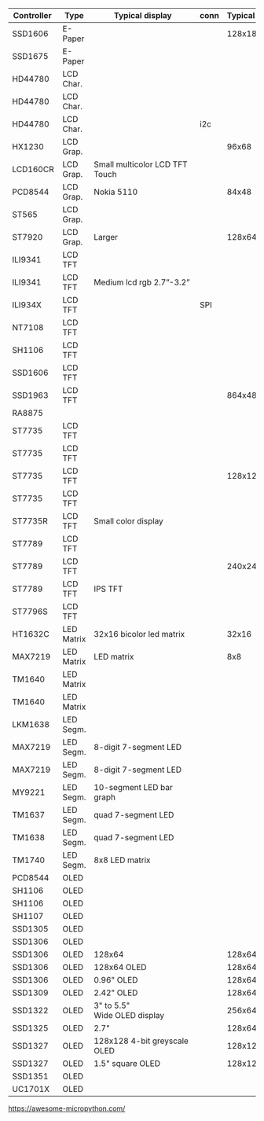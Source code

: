|Controller |Type|Typical display |conn|Typical resolution|Driver Library |Remark |
|----|----|----|----|----|----|----|
|SSD1606 |E-Paper|||128x180|micropython-ili9341 |Collection of drivers |
|SSD1675 |E-Paper||||ssd1675a||
|HD44780 |LCD Char.||||lcdi2c||
|HD44780 |LCD Char.||||micropython-charlcd||
|HD44780 |LCD Char.||i2c||micropython-i2c-lcd||
|HX1230 |LCD Grap.|||96x68 |micropython-hx1230||
|LCD160CR |LCD Grap.|Small multicolor LCD TFT Touch |||Official LCD160CR||
|PCD8544 |LCD Grap.|Nokia 5110||84x48 |micropython-pcd8544||
|ST565 |LCD Grap.||||micropython-st7565||
|ST7920 |LCD Grap.|Larger||128x64 |micropython-st7920||
|ILI9341|LCD TFT||||micropython-ili9341|Collection of drivers |
|ILI9341 |LCD TFT|Medium lcd rgb 2.7”-3.2” |||micropython-ili9341|ili9341 |
|ILI934X |LCD TFT||SPI ||micropython-ili934x||
|NT7108 |LCD TFT||||||
|SH1106|LCD TFT||||micropython-ili9341|Collection of drivers |
|SSD1606|LCD TFT||||micropython-ili9341|Collection of drivers |
|SSD1963|LCD TFT|||864x480 |SSD1963-TFT-Library-for-PyBoard|Pyboard version|
|RA8875 |||||micropython_ra8875||
|ST7735|LCD TFT||||micropython-ili9341|Collection of drivers |
|ST7735 |LCD TFT||||MicroPython-ST7735|ESP32 version|
|ST7735 |LCD TFT|||128x128 |MicroPython_ST7735||
|ST7735 |LCD TFT||||ST7735 ||
|ST7735R |LCD TFT|Small color display ||||Adafruit |
|ST7789 |LCD TFT||||st7789_mpy|Fast pure-C driver|
|ST7789 |LCD TFT|||240x240 |st7789py_mpy|low MicroPython driver|
|ST7789 |LCD TFT|IPS TFT |||||
|ST7796S |LCD TFT||||||
|HT1632C |LED Matrix|32x16 bicolor led matrix||32x16|micropython-ht1632c||
|MAX7219 |LED Matrix|LED matrix||8x8|micropython-max7219||
|TM1640 |LED Matrix||||micropython-wemos-led-matrix-shield|for Wemos D1 Mini Matrix LED shield|
|TM1640 |LED Matrix||||micropython-wemos-led-matrix|for Wemos D1 Mini Matrix LED shield|
|LKM1638|LED Segm.||||LKM1638||
|MAX7219 |LED Segm.|8-digit 7-segment LED|||max7219_8digit - Driver||
|MAX7219 |LED Segm.|8-digit 7-segment LED|||micropython-max7219||
|MY9221 |LED Segm.|10-segment LED bar graph|||micropython-my9221||
|TM1637 |LED Segm.|quad 7-segment LED|||micropython-tm1637||
|TM1638 |LED Segm.|quad 7-segment LED|||micropython-tm1638||
|TM1740 |LED Segm.|8x8 LED matrix|||micropython-tm1640||
|PCD8544|OLED||||micropython-oled|Collection of drivers |
|SH1106|OLED||||micropython-oled|Collection of drivers |
|SH1106 |OLED|||||Waveshare oled RPI hat |
|SH1107 |OLED|||||Adafruit |
|SSD1305   |OLED|||||Adafruit 2.23" Monochrome OLED bonnet (RPI) |
|SSD1306|OLED||||micropython-oled|Collection of drivers |
|SSD1306 |OLED|128x64||128x64|MicroPython_SSD1306|ESP8266|
|SSD1306 |OLED|128x64 OLED||128x64|Official SSD1306||
|SSD1306 |OLED|0.96" OLED ||128x64|SSD1306.py MicroPython||
|SSD1309 |OLED|2.42" OLED ||128x64||SSD1306 w/ mods can be used|
|SSD1322 |OLED|3" to 5.5" Wide OLED display ||256x64|||
|SSD1325 |OLED| 2.7"||128x64|||
|SSD1327 |OLED|128x128 4-bit greyscale OLED ||128x128|micropython-ssd1327||
|SSD1327 |OLED|1.5" square OLED||128x128||Adafruit |
|SSD1351 |OLED||||micropython-ssd1351||
|UC1701X|OLED||||micropython-oled|Collection of drivers |
https://awesome-micropython.com/
